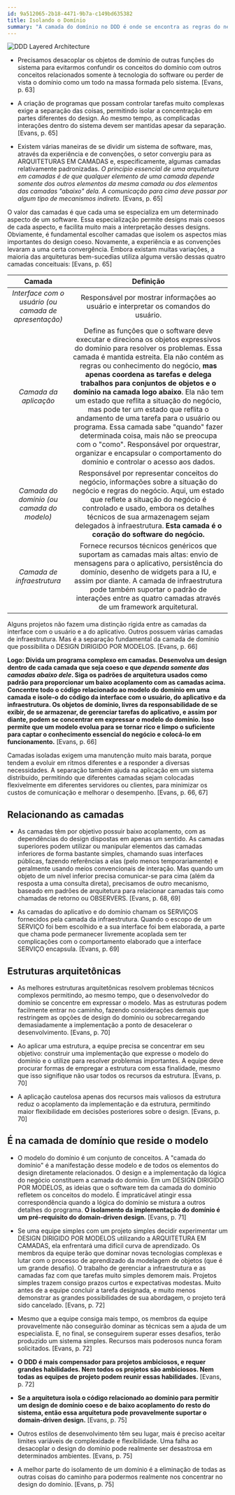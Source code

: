```yaml
---
id: 9a512065-2b18-4471-9b7a-c149bd635382
title: Isolando o Domínio
summary: "A camada do domínio no DDD é onde se encontra as regras do negócio, que resolve e trata dos problemas e soluções do negócio"
---
```


![DDD Layered Architecture](/images/articles/DDD/DDD-layered-achitecture.png?id=063a253a846dce74686546f485bec4de)

- Precisamos desacoplar os objetos de domínio de outras funções do sistema para evitarmos confundir os conceitos do domínio com outros conceitos relacionados somente à tecnologia do software ou perder de vista o domínio como um todo na massa formada pelo sistema. [Evans, p. 63]

- A criação de programas que possam controlar tarefas muito complexas exige a separação das coisas, permitindo isolar a concentração em partes diferentes do design. Ao mesmo tempo, as complicadas interações dentro do sistema devem ser mantidas apesar da separação. [Evans, p. 65]

- Existem várias maneiras de se dividir um sistema de software, mas, através da experiência e de convenções, o setor convergiu para as ARQUITETURAS EM CAMADAS e, especificamente, algumas camadas relativamente padronizadas. *O princípio essencial de uma arquitetura em camadas é de que qualquer elemento de uma camada depende somente dos outros elementos da mesma camada ou dos elementos das camadas "abaixo" dela. A comunicação para cima deve passar por algum tipo de mecanismos indireto.* [Evans, p. 65]

O valor das camadas é que cada uma se especializa em um determinado aspecto de um software. Essa especialização permite designs mais coesos de cada aspecto, e facilita muito mais a interpretação desses designs. Obviamente, é fundamental escolher camadas que isolem os aspectos mias importantes do design coeso. Novamente, a experiência e as convenções levaram a uma certa convergência. Embora existam muitas variações, a maioria das arquiteturas bem-sucedias utiliza alguma versão dessas quatro camadas conceituais: [Evans, p. 65]


| **Camada**                                              | **Definição**                                                                                                                                                                                                                                                                                                                                                                                                                                                                                                                    |
|:---------------------------------------------------:|:----------------------------------------------------------------------------------------------------------------------------------------------------------------------------------------------------------------------------------------------------------------------------------------------------------------------------------------------------------------------------------------------------------------------------------------------------------------------------------------------------------------------------:|
| *Interface com o usuário (ou camada de apresentação)* | Responsável por mostrar informações ao usuário e interpretar os comandos do usuário.                                                                                                                                                                                                                                                                                                                                                                                                                                         |
| *Camada da aplicação*                                 | Define as funções que o software deve executar e direciona os objetos expressivos do domínio para resolver os problemas. Essa camada é mantida estreita. Ela não contém as regras ou conhecimento do negócio, **mas apenas coordena as tarefas e delega trabalhos para conjuntos de objetos e o domínio na camada logo abaixo**. Ela não tem um estado que reflita a situação do negócio, mas pode ter um estado que reflita o andamento de uma tarefa para o usuário ou programa. Essa camada sabe "quando" fazer determinada coisa, mais não se preocupa com o "como". Responsável por orquestrar, organizar e encapsular o comportamento do domínio e controlar o acesso aos dados. |
| *Camada do domínio (ou camada do modelo)*             | Responsável por representar conceitos do negócio, informações sobre a situação do negócio e regras do negócio. Aqui, um estado que reflete a situação do negócio é controlado e usado, embora os detalhes técnicos de sua armazenagem sejam delegados à infraestrutura. **Esta camada é o coração do software do negócio.**                                                                                                                                                                                                |
| *Camada de infraestrutura*                            | Fornece recursos técnicos genéricos que suportam as camadas mais altas: envio de mensagens para o aplicativo, persistência do domínio, desenho de widgets para a IU, e assim por diante. A camada de infraestrutura pode também suportar o padrão de interações entre as quatro camadas através de um framework arquitetural.                                                                                                                                                                                                |

Alguns projetos não fazem uma distinção rígida entre as camadas da interface com o usuário e a do aplicativo. Outros possuem várias camadas de infraestrutura. Mas é a separação fundamental da camada de domínio que possibilita o DESIGN DIRIGIDO POR MODELOS. [Evans, p. 66]

**Logo: Divida um programa complexo em camadas. Desenvolva um design dentro de cada camada que seja coeso e que _dependa somente das camadas abaixo dele_. Siga os padrões de arquitetura usados como padrão para proporcionar um baixo acoplamento com as camadas acima. Concentre todo o código relacionado ao modelo do domínio em uma camada e isole-o do código da interface com o usuário, do aplicativo e da infraestrutura. Os objetos de domínio, livres da responsabilidade de se exibir, de se armazenar, de gerenciar tarefas do aplicativo, e assim por diante, podem se concentrar em expressar o modelo do domínio. Isso permite que um modelo evolua para se tornar rico e limpo o suficiente para captar o conhecimento essencial do negócio e colocá-lo em funcionamento.** [Evans, p. 66]

Camadas isoladas exigem uma manutenção muito mais barata, porque tendem a evoluir em ritmos diferentes e a responder a diversas necessidades. A separação também ajuda na aplicação em um sistema distribuído, permitindo que diferentes camadas sejam colocadas flexivelmente em diferentes servidores ou clientes, para minimizar os custos de comunicação e melhorar o desempenho. [Evans, p. 66, 67]

## Relacionando as camadas

- As camadas têm por objetivo possuir baixo acoplamento, com as dependências do design dispostas em apenas um sentido. As camadas superiores podem utilizar ou manipular elementos das camadas inferiores de forma bastante simples, chamando suas interfaces públicas, fazendo referências a elas (pelo menos temporariamente) e geralmente usando meios convencionais de interação. Mas quando um objeto de um nível inferior precisa comunicar-se para cima (além da resposta a uma consulta direta), precisamos de outro mecanismo, baseado em padrões de arquitetura para relacionar camadas tais como chamadas de retorno ou OBSERVERS. [Evans, p. 68, 69]

- As camadas do aplicativo e do domínio chamam os SERVIÇOS fornecidos pela camada da infraestrutura. Quando o escopo de um SERVIÇO foi bem escolhido e a sua interface foi bem elaborada, a parte que chama pode permanecer livremente acoplada sem ter complicações com o comportamento elaborado que a interface SERVIÇO encapsula. [Evans, p. 69]

## Estruturas arquitetônicas

- As melhores estruturas arquitetônicas resolvem problemas técnicos complexos permitindo, ao mesmo tempo, que o desenvolvedor do domínio se concentre em expressar o modelo. Mas as estruturas podem facilmente entrar no caminho, fazendo considerações demais que restringem as opções de design do domínio ou sobrecarregando demasiadamente a implementação a ponto de desacelerar o desenvolvimento. [Evans, p. 70]

- Ao aplicar uma estrutura, a equipe precisa se concentrar em seu objetivo: construir uma implementação que expresse o modelo do domínio e o utilize para resolver problemas importantes. A equipe deve procurar formas de empregar a estrutura com essa finalidade, mesmo que isso signifique não usar todos os recursos da estrutura. [Evans, p. 70]

- A aplicação cautelosa apenas dos recursos mais valiosos da estrutura reduz o acoplamento da implementação e da estrutura, permitindo maior flexibilidade em decisões posteriores sobre o design. [Evans, p. 70]

## É na camada de domínio que reside o modelo

- O modelo do domínio é um conjunto de conceitos. A "camada do domínio" é a manifestação desse modelo e de todos os elementos do design diretamente relacionados. O design e a implementação da lógica do negócio constituem a camada do domínio. Em um DESIGN DIRIGIDO POR MODELOS, as ideias que o software tem da camada do domínio refletem os conceitos do modelo. É impraticável atingir essa correspondência quando a lógica do domínio se mistura a outros detalhes do programa. **O isolamento da implementação do domínio é um pré-requisito do domain-driven design.** [Evans, p. 71]

- Se uma equipe simples com um projeto simples decidir experimentar um DESIGN DIRIGIDO POR MODELOS utilizando a ARQUITETURA EM CAMADAS, ela enfrentará uma difícil curva de aprendizado. Os membros da equipe terão que dominar novas tecnologias complexas e lutar com o processo de aprendizado da modelagem de objetos (que é um grande desafio). O trabalho de gerenciar a infraestrutura e as camadas faz com que tarefas muito simples demorem mais. Projetos simples trazem consigo prazos curtos e expectativas modestas. Muito antes de a equipe concluir a tarefa designada, e muito menos demonstrar as grandes possibilidades de sua abordagem, o projeto terá sido cancelado. [Evans, p. 72]

- Mesmo que a equipe consiga mais tempo, os membros da equipe provavelmente não conseguirão dominar as técnicas sem a ajuda de um especialista. E, no final, se conseguirem superar esses desafios, terão produzido um sistema simples. Recursos mais poderosos nunca foram solicitados. [Evans, p. 72]

- **O DDD é mais compensador para projetos ambiciosos, e requer grandes habilidades. Nem todos os projetos são ambiciosos. Nem todas as equipes de projeto podem reunir essas habilidades.** [Evans, p. 72]

- **Se a arquitetura isola o código relacionado ao domínio para permitir um design de domínio coeso e de baixo acoplamento do resto do sistema, então essa arquitetura pode provavelmente suportar o domain-driven design.** [Evans, p. 75]

- Outros estilos de desenvolvimento têm seu lugar, mais é preciso aceitar limites variáveis de complexidade e flexibilidade. Uma falha ao desacoplar o design do domínio pode realmente ser desastrosa em determinados ambientes. [Evans, p. 75]

- A melhor parte do isolamento de um domínio é a eliminação de todas as outras coisas do caminho para podermos realmente nos concentrar no design do domínio. [Evans, p. 75]

